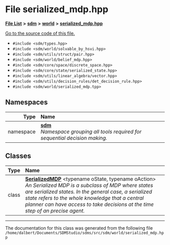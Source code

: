 
<NavBar active_item_id="2"/>

# File serialized\_mdp.hpp


[**File List**](files.md) **>** [**sdm**](dir_ae1b8d8c3d2627954ba53c22978558f0.md) **>** [**world**](dir_414fa79a2aeb4aba632c04a0d3a53fff.md) **>** [**serialized\_mdp.hpp**](serialized__mdp_8hpp.md)

[Go to the source code of this file.](serialized__mdp_8hpp_source.md)



* `#include <sdm/types.hpp>`
* `#include <sdm/world/solvable_by_hsvi.hpp>`
* `#include <sdm/utils/struct/pair.hpp>`
* `#include <sdm/world/belief_mdp.hpp>`
* `#include <sdm/core/space/discrete_space.hpp>`
* `#include <sdm/core/state/serialized_state.hpp>`
* `#include <sdm/utils/linear_algebra/vector.hpp>`
* `#include <sdm/utils/decision_rules/det_decision_rule.hpp>`
* `#include <sdm/world/serialized_mdp.tpp>`









## Namespaces

| Type | Name |
| ---: | :--- |
| namespace | [**sdm**](namespacesdm.md) <br>_Namespace grouping all tools required for sequential decision making._  |

## Classes

| Type | Name |
| ---: | :--- |
| class | [**SerializedMDP**](classsdm_1_1SerializedMDP.md) &lt;typename oState, typename oAction&gt;<br>_An Serialized MDP is a subclass of MDP where states are serialized states. In the general case, a serialized state refers to the whole knowledge that a central planner can have access to take decisions at the time step of an precise agent._  |














------------------------------
The documentation for this class was generated from the following file `/home/dalbert/Documents/SDMStudio/sdms/src/sdm/world/serialized_mdp.hpp`